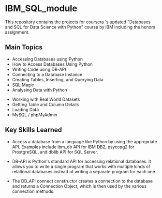 # IBM_SQL_module

This repository contains the projects for coursera 's updated "Databases and SQL for Data Science with Python" course by IBM including the honors assignment.

## Main Topics
* Accessing Databases using Python
* How to Access Databases Using Python
* Writing Code using DB-API
* Connecting to a Database Instance
* Creating Tables, Inserting, and Querying Data
* SQL Magic
* Analysing Data with Python

- Working with Real World Datasets
- Getting Table and Column Details
- Loading Data
- MySQL / phpMyAdmin
  
## Key Skills Learned

- Access a database from a language like Python by using the appropriate API. Examples include ibm_db API for IBM DB2, psycopg2 for ProstgreSQL, and dblib API for SQL Server.

- DB-API is Python's standard API for accessing relational databases. It allows you to write a single program that works with multiple kinds of relational databases instead of writing a separate program for each one.

- The DB_API connect constructor creates a connection to the database and returns a Connection Object, which is then used by the various connection methods.
